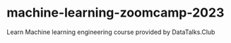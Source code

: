 # machine-learning-zoomcamp-2023
Learn Machine learning engineering course provided by DataTalks.Club 

